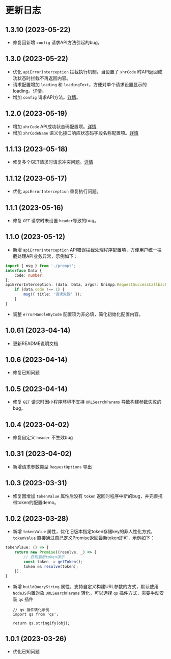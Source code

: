 # 更新日志

## 1.3.10	(2023-05-22)
+ 修复因新增 `config` 请求API方法引起的bug。

## 1.3.0	(2023-05-22)
+ 优化 `apiErrorInterception` 拦截执行机制，当设置了 `xhrCode` 时API返回成功状态时拦截不再返回内容。
+ 请求配置增加 `loading` 和 `loadingText`，方便对单个请求设置显示的loading。[详情](/config/request.html#loading)。
+ 增加 `config` 请求API方法。[详情](/api/config.html)。

## 1.2.0	(2023-05-19)
+ 增加 `xhrCode` API成功状态码配置项。[详情](/config/global#xhrcode)
+ 增加 `xhrCodeName` 语义化接口响应状态码字段名称配置项。[详情](/config/global#xhrcodename)

## 1.1.13	(2023-05-18)
+ 修复多个GET请求时请求冲突问题。[详情](https://github.com/kviewui/lwu-request/issues/3)

## 1.1.12	(2023-05-17)
+ 优化 	`apiErrorInterception` 重复执行问题。

## 1.1.1	(2023-05-16)
+ 修复 `GET` 请求时未设置 `header`导致的bug。

## 1.1.0	(2023-05-12)
+ 新增 `apiErrorInterception` API错误拦截处理程序配置项，方便用户统一拦截处理API业务异常，示例如下：

```ts
import { msg } from './prompt';
interface Data {
	code: number;
};
apiErrorInterception: (data: Data, args?: UniApp.RequestSuccessCallbackResult) => {
	if (data.code !== 1) {
		msg({ title: '请求失败' });
	}
}
```
+ 调整 `errorHandleByCode` 配置项为非必填，简化初始化配置内容。

## 1.0.61	(2023-04-14)
+ 更新README说明文档

## 1.0.6	(2023-04-14)
+ 修复已知问题

## 1.0.5	(2023-04-14)
+ 修复 `GET` 请求时因小程序环境不支持 `URLSearchParams` 导致构建参数失败的bug。

## 1.0.4	(2023-04-02)
+ 修复自定义 `header` 不生效bug

## 1.0.31	(2023-04-02)
+ 新增请求参数类型 `RequestOptions` 导出

## 1.0.3	(2023-03-31)
+ 修复因增加 `tokenValue` 属性后没有 `token` 返回时程序中断的bug，并完善携带token的配置demo。

## 1.0.2	(2023-03-28)
+ 新增 `tokenValue` 属性，优化旧版本指定token存储key的非人性化方式，`tokenValue` 直接通过自己定义Promise返回最新token即可，示例如下：  

```js
tokenVlaue: () => {
	return new Promise((resolve, _) => {
		// 获取最新token演示
		const token  = getToken();
		token && resolve(token);
	});
}
```
+ 新增 `buildQueryString` 属性，支持自定义构建URL参数的方式，默认使用 `NodeJS`内置对象 `URLSearchParams` 转化，可以选择 `qs` 插件方式，需要手动安装 `qs` 插件  

	```
	// qs 插件转化示例
	import qs from 'qs';

	return qs.stringify(obj);
	```

## 1.0.1    (2023-03-26)
+ 优化已知问题